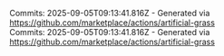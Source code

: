 Commits: 2025-09-05T09:13:41.816Z - Generated via https://github.com/marketplace/actions/artificial-grass
<br>
Commits: 2025-09-05T09:13:41.816Z - Generated via https://github.com/marketplace/actions/artificial-grass
<br>
